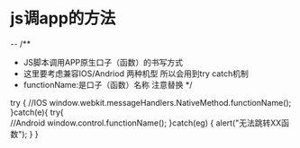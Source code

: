 # js调app的方法
--
/**
* JS脚本调用APP原生口子（函数）的书写方式
* 这里要考虑兼容IOS/Andriod 两种机型 所以会用到try catch机制
* functionName:是口子（函数）名称 注意替换
*/

try {
    //IOS
    window.webkit.messageHandlers.NativeMethod.functionName();
}catch(e){
	try{		
	    //Android
	    window.control.functionName();
	}catch(eg)
	{
		alert("无法跳转XX函数");
	}
}
